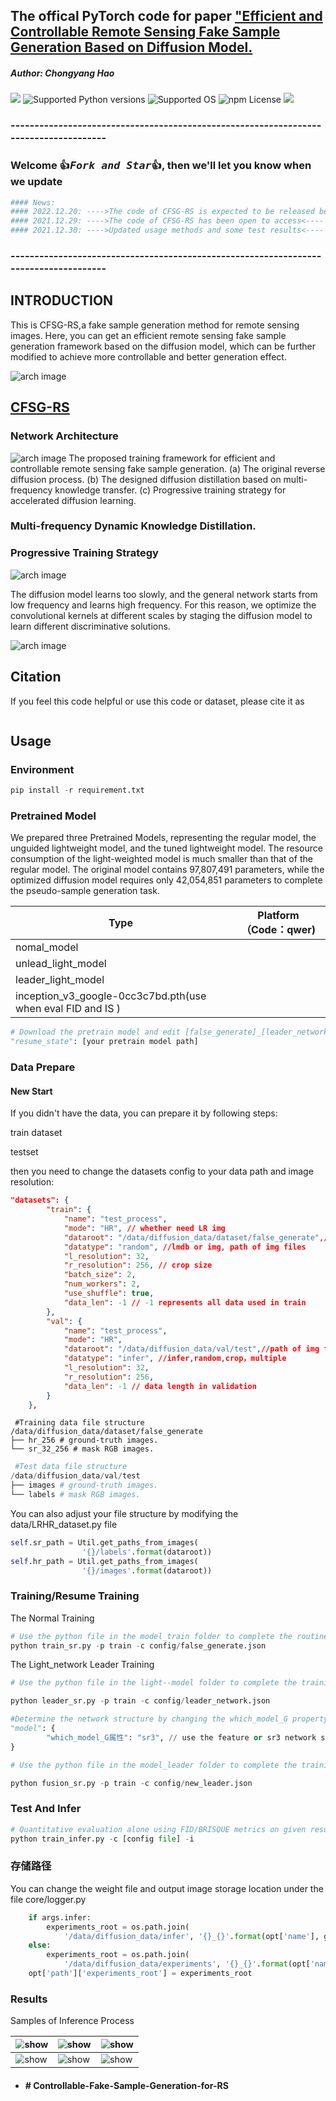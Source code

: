



## The offical PyTorch code for paper ["Efficient and Controllable Remote Sensing Fake Sample Generation Based on Diffusion Model.]()

##### Author: Chongyang Hao

<a href="https://github.com/xiaoyuan1996/Controllable-Fake-Sample-Generation-for-RS"><img src="https://travis-ci.org/Cadene/block.bootstrap.pytorch.svg?branch=master"/></a>
![Supported Python versions](https://img.shields.io/badge/python-3.7-blue.svg)
![Supported OS](https://img.shields.io/badge/Supported%20OS-Linux-yellow.svg)
![npm License](https://img.shields.io/npm/l/mithril.svg)
<a href="https://pypi.org/project/mitype/"><img src="https://img.shields.io/pypi/v/mitype.svg"></a>



### -------------------------------------------------------------------------------------

### Welcome :+1:_<big>`Fork and Star`</big>_:+1:, then we'll let you know when we update

```bash
#### News:
#### 2022.12.20: ---->The code of CFSG-RS is expected to be released before next year<----
#### 2021.12.29: ---->The code of CFSG-RS has been open to access<----
#### 2021.12.30: ---->Updated usage methods and some test results<----
```

### -------------------------------------------------------------------------------------

## INTRODUCTION

This is CFSG-RS,a fake sample generation method for remote sensing images.
Here, you can get an efficient remote sensing fake sample generation  framework based on the diffusion model, which can be further modified to achieve more controllable and better generation effect.

![arch image](./figures/title.jpg)

##

## [CFSG-RS](Controllable-Fake-Sample-Generation-for-RS/README.md)

### Network Architecture

![arch image](./figures/framework-RS.jpg)
The proposed training framework for efficient and controllable remote sensing fake sample generation.
  (a) The original reverse diffusion process.
  (b) The designed diffusion distillation based on multi-frequency knowledge transfer.
  (c) Progressive training strategy for accelerated diffusion learning.

### Multi-frequency Dynamic Knowledge Distillation.

### Progressive Training Strategy

![arch image](./figures/freq.png)

The diffusion model learns too slowly, and the general network starts from low frequency and learns high frequency. For this reason, we optimize the convolutional kernels at different scales by staging the diffusion model to learn different discriminative solutions.

![arch image](./figures/compare_strategy.jpg)

## Citation

If you feel this code helpful or use this code or dataset, please cite it as

```

```

## Usage

### Environment

```python
pip install -r requirement.txt
```

### Pretrained Model

We prepared three Pretrained Models, representing the regular model, the unguided lightweight model, and the tuned lightweight model. The resource consumption of the light-weighted model is much smaller than that of the regular model. The original model contains 97,807,491 parameters, while the optimized diffusion model requires only 42,054,851 parameters to complete the pseudo-sample generation task.

| Type                                                        | Platform（Code：qwer) |
| ----------------------------------------------------------- | --------------------- |
| nomal_model                                                 |                       |
| unlead_light_model                                          |                       |
| leader_light_model                                          |                       |
| inception_v3_google-0cc3c7bd.pth(use when eval FID and IS ) |                       |

```python
# Download the pretrain model and edit [false_generate]_[leader_network].json about "resume_state":
"resume_state": [your pretrain model path]
```

### Data Prepare

#### New Start

If you didn't have the data, you can prepare it by following steps:

train dataset

testset

then you need to change the datasets config to your data path and image resolution: 

```json
"datasets": {
        "train": {
            "name": "test_process",
            "mode": "HR", // whether need LR img
            "dataroot": "/data/diffusion_data/dataset/false_generate",//train dastset root path
            "datatype": "random", //lmdb or img, path of img files
            "l_resolution": 32,
            "r_resolution": 256, // crop size
            "batch_size": 2,
            "num_workers": 2,
            "use_shuffle": true,
            "data_len": -1 // -1 represents all data used in train
        },
        "val": {
            "name": "test_process",
            "mode": "HR",
            "dataroot": "/data/diffusion_data/val/test",//path of img files
            "datatype": "infer", //infer,random,crop，multiple
            "l_resolution": 32,
            "r_resolution": 256,
            "data_len": -1 // data length in validation
        }
    },
```

```shell
 #Training data file structure
/data/diffusion_data/dataset/false_generate
├── hr_256 # ground-truth images.
└── sr_32_256 # mask RGB images.
```

```python
 #Test data file structure
/data/diffusion_data/val/test
├── images # ground-truth images.
└── labels # mask RGB images.
```

You can also adjust your file structure by modifying the data/LRHR_dataset.py file

```python
self.sr_path = Util.get_paths_from_images(
                '{}/labels'.format(dataroot))
self.hr_path = Util.get_paths_from_images(
                '{}/images'.format(dataroot))
```

### Training/Resume Training

The Normal Training

```python
# Use the python file in the model_train folder to complete the routine training 
python train_sr.py -p train -c config/false_generate.json
```

The Light_network Leader Training

```python
# Use the python file in the light--model folder to complete the training, the bootstrap training fixed bootstrap model

python leader_sr.py -p train -c config/leader_network.json

#Determine the network structure by changing the which_model_G property in the json file
"model": {
        "which_model_G属性": "sr3", // use the feature or sr3 network structure
}
```

```python
# Use the python file in the model_leader folder to complete the training, which trains both the bootstrap model and the lightweight model

python fusion_sr.py -p train -c config/new_leader.json

```

### Test And Infer

```python
# Quantitative evaluation alone using FID/BRISQUE metrics on given result root
python train_infer.py -c [config file] -i
```

### 存储路径

You can change the weight file and output image storage location under the file core/logger.py

```python
    if args.infer:
        experiments_root = os.path.join(
            '/data/diffusion_data/infer', '{}_{}'.format(opt['name'], get_timestamp()))
    else:
        experiments_root = os.path.join(
            '/data/diffusion_data/experiments', '{}_{}'.format(opt['name'], get_timestamp()))
    opt['path']['experiments_root'] = experiments_root
```

### Results

Samples of Inference Process

| <img src="./misc/0_32_sr_process.png" alt="show" style="zoom:90%;" /> | <img src="./misc/0_64_sr_process.png" alt="show" style="zoom:90%;" /> | <img src="./misc/0_111_sr_process.png" alt="show" style="zoom:90%;" /> |
| ------------------------------------------------------------ | ------------------------------------------------------------ | ------------------------------------------------------------ |
| <img src="./misc/0_142_sr_process.png" alt="show" style="zoom:90%;" /> | <img src="./misc/0_425_sr_process.png" alt="show" style="zoom:90%;" /> | <img src="./misc/0_435_sr_process.png" alt="show" style="zoom:90%;" /> |

- #### # Controllable-Fake-Sample-Generation-for-RS
